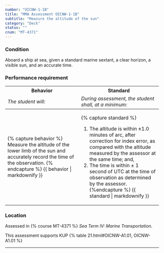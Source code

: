 ```yaml
---
number: "OICNW-1-1B"
title: "MMA Assessment OICNW-1-1B"
subtitle: "Measure the altitude of the sun"
category: "Deck"
status: ""
cnum: "MT-4371"
---
```

### Condition

Aboard a ship at sea, given a standard marine sextant, a clear horizon, a visible sun, and an accurate time.

### Performance requirement 

<table width='100%' class='Guidelines'>
 <thead>
 <tr>
     <th class='thirty'>Behavior</th>
     <th class='seventy'>Standard</th>
 </tr>
 <tr>
     <td><em>The student will:</em></td>
     <td><em>During assessment, the student shall, at a minimum:</em></td>
 </tr>
 </thead>
 <tbody>
 

<tr><td>

{% capture behavior %}
Measure the altitude of the lower limb of the sun and accurately record the time of the observation.
{% endcapture %}
{{ behavior | markdownify }}

</td><td>

{% capture standard %}
1. The altitude is within ±1.0 minutes of arc, after correction for index error, as compared with the altitude measured by the assessor at the same time; and,
2. The time is within ± 1 second of UTC at the time of observation as determined by the assessor.
{%endcapture %}
{{ standard | markdownify }}

</td></tr>



 </tbody>
 </table>

### Location

Assessed in  {% course  MT-4371 %}  *Sea Term IV: Marine Transportation*.

This assessment supports KUP {% table 21.html#OICNW-A1.01, OICNW-A1.01 %}

***

